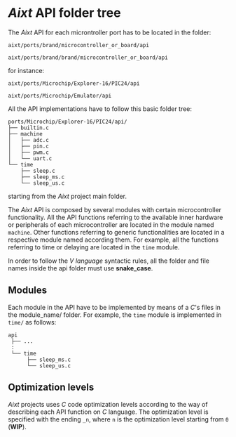 # **_Aixt_** API folder tree
The _Aixt_ API for each microntroller port has to be located in the folder:
```
aixt/ports/brand/microcontroller_or_board/api
```
```
aixt/ports/brand/brand/microcontroller_or_board/api
```
for instance:
```
aixt/ports/Microchip/Explorer-16/PIC24/api
```
```
aixt/ports/Microchip/Emulator/api
```
All the API implementations have to follow this basic folder tree:

```
ports/Microchip/Explorer-16/PIC24/api/
├── builtin.c
├── machine
│   ├── adc.c
│   ├── pin.c
│   ├── pwm.c
│   └── uart.c
└── time
    ├── sleep.c
    ├── sleep_ms.c
    └── sleep_us.c
```

starting from the _Aixt_ project main folder.

The _Aixt_ API is composed by several modules with certain microcontroller functionality. All the API functions referring to the available inner hardware or peripherals of each microcontroller are located in the module named `machine`. Other functions referring to generic functionalities are located in a respective module named according them. For example, all the functions referring to time or delaying are located in the `time` module.

In order to follow the _V language_ syntactic rules, all the folder and file names inside the api folder must use **snake_case**.

## Modules
Each module in the API have to be implemented by means of a _C_'s files in the module_name/ folder. For example, the `time` module is implemented in `time/` as follows: 
```
api
 ├── ...
 :
 └── time
      ├── sleep_ms.c
      └── sleep_us.c
```

## Optimization levels
_Aixt_ projects uses _C_ code optimization levels according to the way of describing each API function on _C_ language. The optimization level is specified with the ending `_n`, where `n` is the optimization level starting from `0` (**WIP**). 

